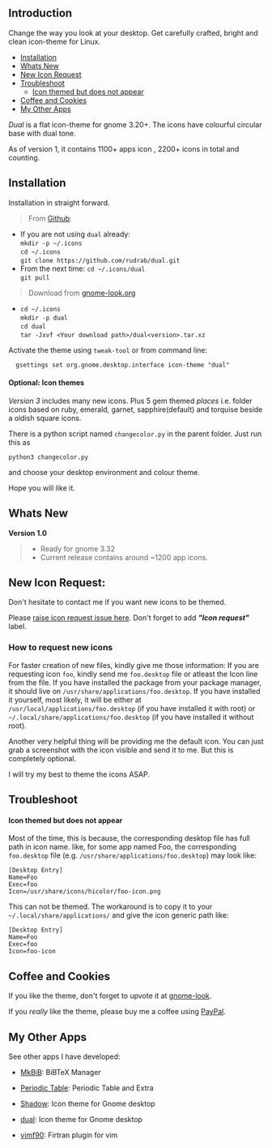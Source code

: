 ## Introduction
Change the way you look at your desktop. Get carefully crafted, bright and clean icon-theme for
Linux.


- [Installation](#installation)
- [Whats New](#whats-new)
- [New Icon Request](#new-icon-request)
- [Troubleshoot](#troubleshoot)
  - [Icon themed but does not appear](#icon-themed-but-does-not-appear)
- [Coffee and Cookies](#coffee-and-cookies)
- [My Other Apps](#my-other-apps)




*Dual* is a flat icon-theme for gnome 3.20+. The icons have colourful circular base with dual tone.

As of version 1, it contains 1100+ apps icon , 2200+ icons in total and counting.

## Installation

Installation in straight forward.
> From [Github](https://github.com/rudrab/dual):
* If you are not using `dual` already:<br>
    `mkdir -p ~/.icons`<br>
    `cd ~/.icons`<br>
    `git clone https://github.com/rudrab/dual.git`
* From the next time:
    `cd ~/.icons/dual`<br>
    `git pull`


> Download from [gnome-look.org](https://www.opendesktop.org/p/1234339/)
*  `cd ~/.icons`<br>
   `mkdir -p dual`<br>
   `cd dual`<br>
   `tar -Jxvf <Your download path>/dual<version>.tar.xz`

Activate the theme using `tweak-tool` or from command line:
      
      gsettings set org.gnome.desktop.interface icon-theme "dual"


#### Optional: Icon themes

*Version 3* includes many new icons. Plus 5 gem themed *places* i.e. folder icons based on ruby,
emerald, garnet, sapphire(default) and torquise beside a oldish square icons. 

There is a python script named `changecolor.py` in the parent folder. Just run this as

    python3 changecolor.py

and choose your desktop environment and colour theme.

Hope you will like it.

## Whats New
**Version 1.0**
  > * Ready for gnome 3.32
  > * Current release contains around ~1200 app icons. 

## New Icon Request:
Don't hesitate to contact me if you want new icons to be themed.

Please [raise icon request issue here](https://github.com/rudrab/dual/issues). 
Don't forget to add  ***"Icon request"*** label. 

### How to request new icons

For faster creation of new files, kindly give me those information:
If you are requesting icon `foo`, kindly send me `foo.desktop` file or atleast the Icon line from
the file. If you have installed the package from your package manager, it should live on
`/usr/share/applications/foo.desktop`. If you have installed it yourself, most likely, it will be
either at `/usr/local/applications/foo.desktop` (if you have installed it with root) or 
`~/.local/share/applications/foo.desktop` (if you have installed it without root). 

Another very helpful thing will be providing me the default icon. You can just grab a screenshot
with the icon visible and send it to me. But this is completely optional.

I will try my best to theme the icons ASAP.

## Troubleshoot
#### Icon themed but does not appear
 Most of the time, this is because, the corresponding desktop file has full path in icon name.
 like, for some app named Foo, the corresponding `foo.desktop` file (e.g.
 `/usr/share/applications/foo.desktop`) may look like:
 ```
[Desktop Entry]
Name=Foo
Exec=foo
Icon=/usr/share/icons/hicolor/foo-icon.png
 ```

This can not be themed. The workaround is to copy it to your `~/.local/share/applications/`
and give the icon generic path like:
```
[Desktop Entry]
Name=Foo
Exec=foo
Icon=foo-icon
 ```

## Coffee and Cookies
If you like the theme, don't forget to upvote it at [gnome-look](https://www.opendesktop.org/p/1234339/).

If you _really_ like the theme, please buy me a coffee using [PayPal](https://www.paypal.me/banerjeerudra). 

## My Other Apps

See other apps I have developed:

- [MkBiB](http://rudrab.github.io/MkBiB/): BiBTeX Manager

- [Periodic Table](http://rudrab.github.io/PeriodicTable/): Periodic Table and Extra

- [Shadow](http://rudrab.github.io/Shadow/): Icon theme for Gnome desktop

- [dual](http://rudrab.github.io/dual/): Icon theme for Gnome desktop

- [vimf90](http://rudrab.github.io/vimf90/): Firtran plugin for vim

